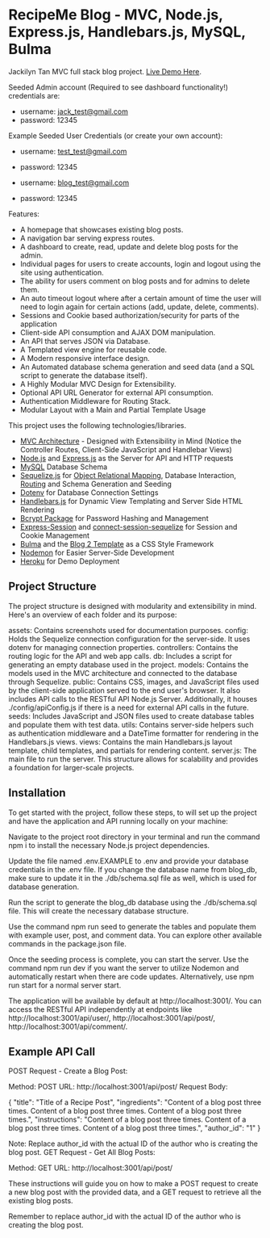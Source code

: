 # RecipeMe Blog - MVC, Node.js, Express.js, Handlebars.js, MySQL, Bulma

Jackilyn Tan MVC full stack blog project. [Live Demo Here](https://.herokuapp.com/).

Seeded Admin account (Required to see dashboard functionality!) credentials are:

-   username: jack_test@gmail.com
-   password: 12345

Example Seeded User Credentials (or create your own account):

-   username: test_test@gmail.com
-   password: 12345

-   username: blog_test@gmail.com
-   password: 12345

Features:

-   A homepage that showcases existing blog posts.
-   A navigation bar serving express routes.
-   A dashboard to create, read, update and delete blog posts for the admin.
-   Individual pages for users to create accounts, login and logout using the site using authentication.
-   The ability for users comment on blog posts and for admins to delete them.
-   An auto timeout logout where after a certain amount of time the user will need to login again for certain actions (add, update, delete, comments).
-   Sessions and Cookie based authorization/security for parts of the application
-   Client-side API consumption and AJAX DOM manipulation.
-   An API that serves JSON via Database.
-   A Templated view engine for reusable code.
-   A Modern responsive interface design.
-   An Automated database schema generation and seed data (and a SQL script to generate the database itself).
-   A Highly Modular MVC Design for Extensibility.
-   Optional API URL Generator for external API consumption.
-   Authentication Middleware for Routing Stack.
-   Modular Layout with a Main and Partial Template Usage

This project uses the following technologies/libraries.

-   [MVC Architecture](https://en.wikipedia.org/wiki/Model%E2%80%93view%E2%80%93controller) - Designed with Extensibility in Mind (Notice the Controller Routes, Client-Side JavaScript and Handlebar Views)
-   [Node.js](https://nodejs.org/en/) and [Express.js](https://expressjs.com/) as the Server for API and HTTP requests
-   [MySQL](https://www.mysql.com/) Database Schema
-   [Sequelize.js](https://sequelize.org/) for [Object Relational Mapping](https://en.wikipedia.org/wiki/Object%E2%80%93relational_mapping), Database Interaction, [Routing](https://expressjs.com/en/guide/routing.html) and Schema Generation and Seeding
-   [Dotenv](https://www.npmjs.com/package/dotenv) for Database Connection Settings
-   [Handlebars.js](https://handlebarsjs.com/) for Dynamic View Templating and Server Side HTML Rendering
-   [Bcrypt Package](https://www.npmjs.com/package/bcrypt) for Password Hashing and Management
-   [Express-Session](https://www.npmjs.com/package/express-session) and [connect-session-sequelize](https://www.npmjs.com/package/connect-session-sequelize) for Session and Cookie Management
-   [Bulma](https://bulma.io/) and the [Blog 2 Template](https://github.com/BulmaTemplates/bulma-templates/blob/master/templates/blog-tailsaw.html) as a CSS Style Framework
-   [Nodemon](https://www.npmjs.com/package/nodemon) for Easier Server-Side Development
-   [Heroku](https://www.heroku.com) for Demo Deployment

## Project Structure

The project structure is designed with modularity and extensibility in mind. Here's an overview of each folder and its purpose:

assets: Contains screenshots used for documentation purposes.
config: Holds the Sequelize connection configuration for the server-side. It uses dotenv for managing connection properties.
controllers: Contains the routing logic for the API and web app calls.
db: Includes a script for generating an empty database used in the project.
models: Contains the models used in the MVC architecture and connected to the database through Sequelize.
public: Contains CSS, images, and JavaScript files used by the client-side application served to the end user's browser. It also includes API calls to the RESTful API Node.js Server. Additionally, it houses ./config/apiConfig.js if there is a need for external API calls in the future.
seeds: Includes JavaScript and JSON files used to create database tables and populate them with test data.
utils: Contains server-side helpers such as authentication middleware and a DateTime formatter for rendering in the Handlebars.js views.
views: Contains the main Handlebars.js layout template, child templates, and partials for rendering content.
server.js: The main file to run the server.
This structure allows for scalability and provides a foundation for larger-scale projects.

## Installation

To get started with the project, follow these steps, to will set up the project and have the application and API running locally on your machine:

Navigate to the project root directory in your terminal and run the command npm i to install the necessary Node.js project dependencies.

Update the file named .env.EXAMPLE to .env and provide your database credentials in the .env file. If you change the database name from blog_db, make sure to update it in the ./db/schema.sql file as well, which is used for database generation.

Run the script to generate the blog_db database using the ./db/schema.sql file. This will create the necessary database structure.

Use the command npm run seed to generate the tables and populate them with example user, post, and comment data. You can explore other available commands in the package.json file.

Once the seeding process is complete, you can start the server. Use the command npm run dev if you want the server to utilize Nodemon and automatically restart when there are code updates. Alternatively, use npm run start for a normal server start.

The application will be available by default at http://localhost:3001/. You can access the RESTful API independently at endpoints like http://localhost:3001/api/user/, http://localhost:3001/api/post/, http://localhost:3001/api/comment/.


## Example API Call

POST Request - Create a Blog Post:

Method: POST
URL: http://localhost:3001/api/post/
Request Body:

{
    "title": "Title of a Recipe Post",
    "ingredients": "Content of a blog post three times. Content of a blog post three times. Content of a blog post three times.",
    "instructions": "Content of a blog post three times. Content of a blog post three times. Content of a blog post three times.",
    "author_id": "1"
}

Note: Replace author_id with the actual ID of the author who is creating the blog post.
GET Request - Get All Blog Posts:

Method: GET
URL: http://localhost:3001/api/post/

These instructions will guide you on how to make a POST request to create a new blog post with the provided data, and a GET request to retrieve all the existing blog posts.

Remember to replace author_id with the actual ID of the author who is creating the blog post.

